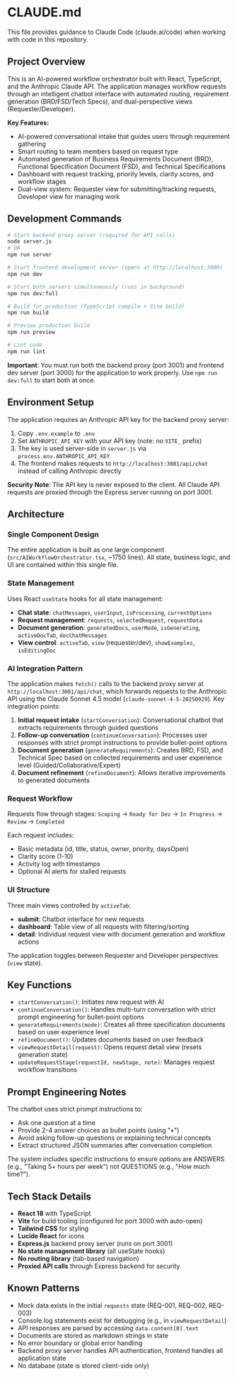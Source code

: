 # CLAUDE.md

This file provides guidance to Claude Code (claude.ai/code) when working with code in this repository.

## Project Overview

This is an AI-powered workflow orchestrator built with React, TypeScript, and the Anthropic Claude API. The application manages workflow requests through an intelligent chatbot interface with automated routing, requirement generation (BRD/FSD/Tech Specs), and dual-perspective views (Requester/Developer).

**Key Features:**
- AI-powered conversational intake that guides users through requirement gathering
- Smart routing to team members based on request type
- Automated generation of Business Requirements Document (BRD), Functional Specification Document (FSD), and Technical Specifications
- Dashboard with request tracking, priority levels, clarity scores, and workflow stages
- Dual-view system: Requester view for submitting/tracking requests, Developer view for managing work

## Development Commands

```bash
# Start backend proxy server (required for API calls)
node server.js
# OR
npm run server

# Start frontend development server (opens at http://localhost:3000)
npm run dev

# Start both servers simultaneously (runs in background)
npm run dev:full

# Build for production (TypeScript compile + Vite build)
npm run build

# Preview production build
npm run preview

# Lint code
npm run lint
```

**Important**: You must run both the backend proxy (port 3001) and frontend dev server (port 3000) for the application to work properly. Use `npm run dev:full` to start both at once.

## Environment Setup

The application requires an Anthropic API key for the backend proxy server:
1. Copy `.env.example` to `.env`
2. Set `ANTHROPIC_API_KEY` with your API key (note: no `VITE_` prefix)
3. The key is used server-side in `server.js` via `process.env.ANTHROPIC_API_KEY`
4. The frontend makes requests to `http://localhost:3001/api/chat` instead of calling Anthropic directly

**Security Note**: The API key is never exposed to the client. All Claude API requests are proxied through the Express server running on port 3001.

## Architecture

### Single Component Design
The entire application is built as one large component (`src/AIWorkflowOrchestrator.tsx`, ~1750 lines). All state, business logic, and UI are contained within this single file.

### State Management
Uses React `useState` hooks for all state management:
- **Chat state**: `chatMessages`, `userInput`, `isProcessing`, `currentOptions`
- **Request management**: `requests`, `selectedRequest`, `requestData`
- **Document generation**: `generatedDocs`, `userMode`, `isGenerating`, `activeDocTab`, `docChatMessages`
- **View control**: `activeTab`, `view` (requester/dev), `showExamples`, `isEditingDoc`

### AI Integration Pattern
The application makes `fetch()` calls to the backend proxy server at `http://localhost:3001/api/chat`, which forwards requests to the Anthropic API using the Claude Sonnet 4.5 model (`claude-sonnet-4-5-20250929`). Key integration points:

1. **Initial request intake** (`startConversation`): Conversational chatbot that extracts requirements through guided questions
2. **Follow-up conversation** (`continueConversation`): Processes user responses with strict prompt instructions to provide bullet-point options
3. **Document generation** (`generateRequirements`): Creates BRD, FSD, and Technical Spec based on collected requirements and user experience level (Guided/Collaborative/Expert)
4. **Document refinement** (`refineDocument`): Allows iterative improvements to generated documents

### Request Workflow
Requests flow through stages: `Scoping` → `Ready for Dev` → `In Progress` → `Review` → `Completed`

Each request includes:
- Basic metadata (id, title, status, owner, priority, daysOpen)
- Clarity score (1-10)
- Activity log with timestamps
- Optional AI alerts for stalled requests

### UI Structure
Three main views controlled by `activeTab`:
- **submit**: Chatbot interface for new requests
- **dashboard**: Table view of all requests with filtering/sorting
- **detail**: Individual request view with document generation and workflow actions

The application toggles between Requester and Developer perspectives (`view` state).

## Key Functions

- `startConversation()`: Initiates new request with AI
- `continueConversation()`: Handles multi-turn conversation with strict prompt engineering for bullet-point options
- `generateRequirements(mode)`: Creates all three specification documents based on user experience level
- `refineDocument()`: Updates documents based on user feedback
- `viewRequestDetail(request)`: Opens request detail view (resets generation state)
- `updateRequestStage(requestId, newStage, note)`: Manages request workflow transitions

## Prompt Engineering Notes

The chatbot uses strict prompt instructions to:
- Ask one question at a time
- Provide 2-4 answer choices as bullet points (using "•")
- Avoid asking follow-up questions or explaining technical concepts
- Extract structured JSON summaries after conversation completion

The system includes specific instructions to ensure options are ANSWERS (e.g., "Taking 5+ hours per week") not QUESTIONS (e.g., "How much time?").

## Tech Stack Details

- **React 18** with TypeScript
- **Vite** for build tooling (configured for port 3000 with auto-open)
- **Tailwind CSS** for styling
- **Lucide React** for icons
- **Express.js** backend proxy server (runs on port 3001)
- **No state management library** (all useState hooks)
- **No routing library** (tab-based navigation)
- **Proxied API calls** through Express backend for security

## Known Patterns

- Mock data exists in the initial `requests` state (REQ-001, REQ-002, REQ-003)
- Console.log statements exist for debugging (e.g., in `viewRequestDetail`)
- API responses are parsed by accessing `data.content[0].text`
- Documents are stored as markdown strings in state
- No error boundary or global error handling
- Backend proxy server handles API authentication, frontend handles all application state
- No database (state is stored client-side only)
